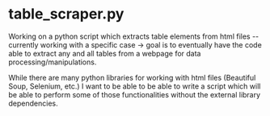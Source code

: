 # table_scraper.py
Working on a python script which extracts table elements from html files -- currently working with a specific case -> goal is to eventually have the code able to extract any and all tables from a webpage for data processing/manipulations.

While there are many python libraries for working with html files (Beautiful Soup, Selenium, etc.) I want to be able to be able to write a script which will be able to perform some of those functionalities without the external library dependencies.

